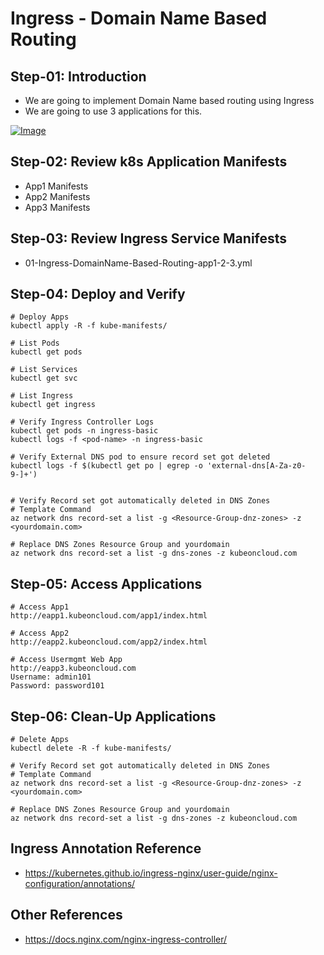 # Ingress - Domain Name Based Routing

## Step-01: Introduction
- We are going to implement Domain Name based routing using Ingress
- We are going to use 3 applications for this.

[![Image](https://www.stacksimplify.com/course-images/azure-aks-ingress-domain-name-based-routing.png "Azure AKS Kubernetes - Masterclass")](https://www.udemy.com/course/aws-eks-kubernetes-masterclass-devops-microservices/?referralCode=257C9AD5B5AF8D12D1E1)

## Step-02: Review k8s Application Manifests
- App1 Manifests
- App2 Manifests
- App3 Manifests

## Step-03: Review Ingress Service Manifests
- 01-Ingress-DomainName-Based-Routing-app1-2-3.yml


## Step-04: Deploy and Verify
```t
# Deploy Apps
kubectl apply -R -f kube-manifests/

# List Pods
kubectl get pods

# List Services
kubectl get svc

# List Ingress
kubectl get ingress

# Verify Ingress Controller Logs
kubectl get pods -n ingress-basic
kubectl logs -f <pod-name> -n ingress-basic

# Verify External DNS pod to ensure record set got deleted
kubectl logs -f $(kubectl get po | egrep -o 'external-dns[A-Za-z0-9-]+')


# Verify Record set got automatically deleted in DNS Zones
# Template Command
az network dns record-set a list -g <Resource-Group-dnz-zones> -z <yourdomain.com>

# Replace DNS Zones Resource Group and yourdomain
az network dns record-set a list -g dns-zones -z kubeoncloud.com
```

## Step-05: Access Applications
```t
# Access App1
http://eapp1.kubeoncloud.com/app1/index.html

# Access App2
http://eapp2.kubeoncloud.com/app2/index.html

# Access Usermgmt Web App
http://eapp3.kubeoncloud.com
Username: admin101
Password: password101

```

## Step-06: Clean-Up Applications
```t
# Delete Apps
kubectl delete -R -f kube-manifests/

# Verify Record set got automatically deleted in DNS Zones
# Template Command
az network dns record-set a list -g <Resource-Group-dnz-zones> -z <yourdomain.com>

# Replace DNS Zones Resource Group and yourdomain
az network dns record-set a list -g dns-zones -z kubeoncloud.com
```

## Ingress Annotation Reference
- https://kubernetes.github.io/ingress-nginx/user-guide/nginx-configuration/annotations/

## Other References
- https://docs.nginx.com/nginx-ingress-controller/

